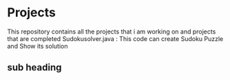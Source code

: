 # Projects
This repository contains all the projects that i am working on and projects that are completed 
Sudokusolver.java : This code can create Sudoku Puzzle and Show its solution 
## sub heading 
